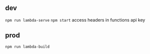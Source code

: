 ## dev
`npm run lambda-serve`
`npm start`
access headers in functions
api key

## prod
`npm run lambda-build`